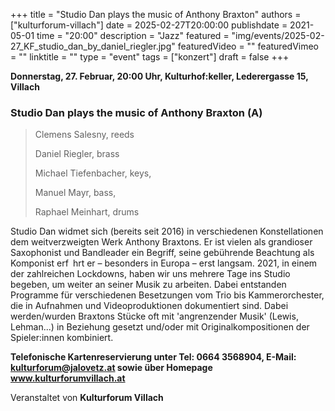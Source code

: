 +++
title = "Studio Dan plays the music of Anthony Braxton"
authors = ["kulturforum-villach"]
date = 2025-02-27T20:00:00
publishdate = 2021-05-01
time = "20:00"
description = "Jazz"
featured = "img/events/2025-02-27_KF_studio_dan_by_daniel_riegler.jpg"
featuredVideo = ""
featuredVimeo = ""
linktitle = ""
type = "event"
tags = ["konzert"]
draft = false
+++

**Donnerstag, 27. Februar, 20:00 Uhr, Kulturhof:keller, Lederergasse 15, Villach**

### Studio Dan plays the music of Anthony Braxton \(A\)

>Clemens Salesny, reeds
>
>Daniel Riegler, brass
>
>Michael Tiefenbacher, keys,
>
>Manuel Mayr, bass,
>
>Raphael Meinhart, drums
>
Studio Dan widmet sich \(bereits seit 2016\) in verschiedenen Konstellationen dem weitverzweigten Werk Anthony Braxtons. Er ist vielen als grandioser Saxophonist und Bandleader ein Begriff, seine gebührende Beachtung als Komponist erf hrt er – besonders in Europa – erst langsam. 2021, in einem der zahlreichen Lockdowns, haben wir uns mehrere Tage ins Studio begeben, um weiter an seiner Musik zu arbeiten. Dabei entstanden Programme für verschiedenen Besetzungen vom Trio bis Kammerorchester, die in Aufnahmen und Videoproduktionen dokumentiert sind. Dabei werden/wurden Braxtons Stücke oft mit 'angrenzender Musik' \(Lewis, Lehman...\) in Beziehung gesetzt und/oder mit Originalkompositionen der Spieler:innen kombiniert.

**Telefonische Kartenreservierung unter Tel: 0664 3568904, E-Mail: kulturforum@jalovetz.at sowie über Homepage www.kulturforumvillach.at**

Veranstaltet von **Kulturforum Villach**
